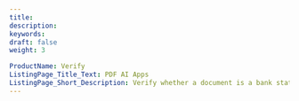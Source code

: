 ```yaml
---
title:
description:
keywords:
draft: false
weight: 3

ProductName: Verify
ListingPage_Title_Text: PDF AI Apps
ListingPage_Short_Description: Verify whether a document is a bank statement, driver license or a government Id. Optionally verify that the document belongs to the provided name and address.
---
```

